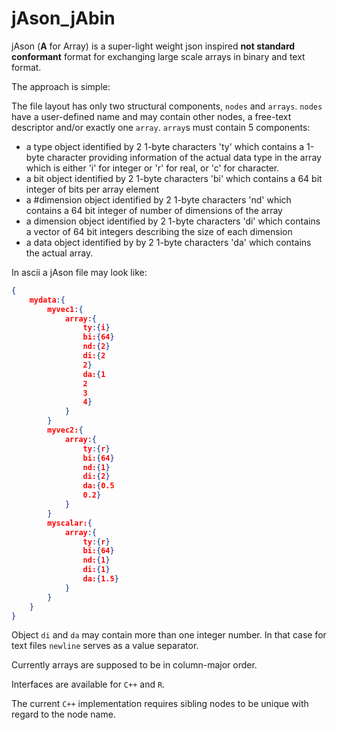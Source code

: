 # jAson_jAbin
jAson (**A** for Array) is a super-light weight json inspired **not
standard conformant** format for exchanging large scale arrays in binary and text format.

The approach is simple:

The file layout has only two structural components, `nodes` and
`arrays`. `nodes` have a user-defined name and may contain other
nodes, a free-text descriptor and/or exactly one `array`.
`array`s must contain 5 components:

* a type object identified by 2 1-byte characters 'ty' which contains
  a 1-byte character providing information of the actual data type in
  the array which is either 'i' for integer or 'r' for real, or 'c'
  for character.
* a bit object identified by 2 1-byte characters 'bi' which contains a
  64 bit integer of bits per array element
* a #dimension object identified by 2 1-byte characters 'nd' which
  contains a 64 bit integer of number of dimensions of the array
* a dimension object identified by 2 1-byte characters 'di' which
  contains a vector of 64 bit integers describing the size of each
  dimension
* a data object identified by by 2 1-byte characters 'da' which
  contains the actual array.

In ascii a jAson file may look like:

```json
{
	mydata:{
		myvec1:{
			array:{
				ty:{i}
				bi:{64}
				nd:{2}
				di:{2
				2}
				da:{1
				2
				3
				4}
			}
		}
		myvec2:{
			array:{
				ty:{r}
				bi:{64}
				nd:{1}
				di:{2}
				da:{0.5
				0.2}
			}
		}
		myscalar:{
			array:{
				ty:{r}
				bi:{64}
				nd:{1}
				di:{1}
				da:{1.5}
			}
		}
	}
}
```
Object `di` and `da` may contain more than one integer number. In that case for text files `newline` serves as a value separator.

Currently arrays are supposed to be in column-major order.

Interfaces are available for `C++` and `R`.

The current `C++` implementation requires sibling nodes to be unique with regard to the node name.
